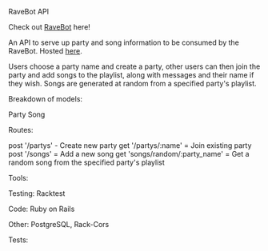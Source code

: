 RaveBot API

Check out [RaveBot](https://github.com/KyleMacPherson/RaveBot) here!

An API to serve up party and song information to be consumed by the RaveBot. Hosted [here](https://stormy-bastion-7671.herokuapp.com).

Users choose a party name and create a party, other users can then join the party and add songs to the playlist, along with messages and their name if they wish. Songs are generated at random from a specified party's playlist.

Breakdown of models:

Party
Song

Routes:

post '/partys' - Create new party
get '/partys/:name' = Join existing party
post '/songs' = Add a new song
get 'songs/random/:party_name' = Get a random song from the specified party's playlist

Tools:

Testing: Racktest

Code: Ruby on Rails

Other: PostgreSQL, Rack-Cors

Tests:
